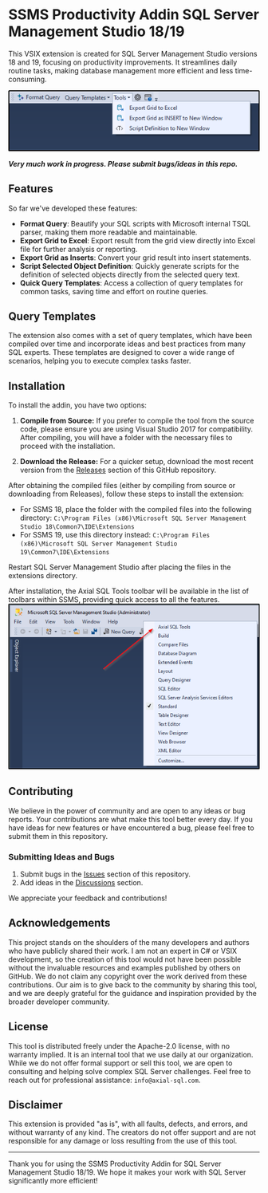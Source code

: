 # SSMS Productivity Addin SQL Server Management Studio 18/19

This VSIX extension is created for SQL Server Management Studio versions 18 and 19, focusing on productivity improvements. 
It streamlines daily routine tasks, making database management more efficient and less time-consuming.

<img src="https://github.com/Axial-SQL/AxialSqlTools/blob/main/pics/main.png?raw=true"/>

***Very much work in progress. Please submit bugs/ideas in this repo.***

## Features

So far we've developed these features:

- **Format Query**: Beautify your SQL scripts with Microsoft internal TSQL parser, making them more readable and maintainable.
- **Export Grid to Excel**: Export result from the grid view directly into Excel file for further analysis or reporting.
- **Export Grid as Inserts**: Convert your grid result into insert statements.
- **Script Selected Object Definition**: Quickly generate scripts for the definition of selected objects directly from the selected query text.
- **Quick Query Templates**: Access a collection of query templates for common tasks, saving time and effort on routine queries.

## Query Templates

The extension also comes with a set of query templates, which have been compiled over time and incorporate ideas and best practices from many SQL experts. 
These templates are designed to cover a wide range of scenarios, helping you to execute complex tasks faster.

## Installation

To install the addin, you have two options:

1. **Compile from Source:** If you prefer to compile the tool from the source code, please ensure you are using Visual Studio 2017 for compatibility. After compiling, you will have a folder with the necessary files to proceed with the installation.

2. **Download the Release:** For a quicker setup, download the most recent version from the [Releases](https://github.com/Axial-SQL/AxialSqlTools/releases) section of this GitHub repository.


After obtaining the compiled files (either by compiling from source or downloading from Releases), follow these steps to install the extension:

- For SSMS 18, place the folder with the compiled files into the following directory:
`C:\Program Files (x86)\Microsoft SQL Server Management Studio 18\Common7\IDE\Extensions` 
- For SSMS 19, use this directory instead:
`C:\Program Files (x86)\Microsoft SQL Server Management Studio 19\Common7\IDE\Extensions`

Restart SQL Server Management Studio after placing the files in the extensions directory.

After installation, the Axial SQL Tools toolbar will be available in the list of toolbars within SSMS, providing quick access to all the features.<br/>
<img src="https://github.com/Axial-SQL/AxialSqlTools/blob/main/pics/toolbar.png?raw=true"/>

## Contributing

We believe in the power of community and are open to any ideas or bug reports. 
Your contributions are what make this tool better every day. 
If you have ideas for new features or have encountered a bug, please feel free to submit them in this repository.

### Submitting Ideas and Bugs

1. Submit bugs in the [Issues](https://github.com/Axial-SQL/AxialSqlTools/issues) section of this repository.
2. Add ideas in the [Discussions](https://github.com/Axial-SQL/AxialSqlTools/discussions) section.

We appreciate your feedback and contributions!

## Acknowledgements

This project stands on the shoulders of the many developers and authors who have publicly shared their work. I am not an expert in C# or VSIX development, so the creation of this tool would not have been possible without the invaluable resources and examples published by others on GitHub. We do not claim any copyright over the work derived from these contributions. Our aim is to give back to the community by sharing this tool, and we are deeply grateful for the guidance and inspiration provided by the broader developer community.

## License
This tool is distributed freely under the Apache-2.0 license, with no warranty implied. 
It is an internal tool that we use daily at our organization. 
While we do not offer formal support or sell this tool, we are open to consulting and helping solve complex SQL Server challenges. 
Feel free to reach out for professional assistance: `info@axial-sql.com`.

## Disclaimer
This extension is provided "as is", with all faults, defects, and errors, and without warranty of any kind. 
The creators do not offer support and are not responsible for any damage or loss resulting from the use of this tool.

---

Thank you for using the SSMS Productivity Addin for SQL Server Management Studio 18/19. 
We hope it makes your work with SQL Server significantly more efficient!
